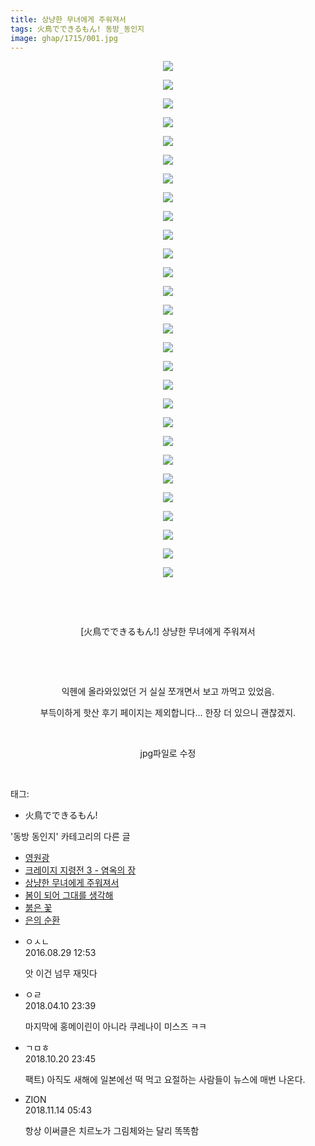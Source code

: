 ```yaml
---
title: 상냥한 무녀에게 주워져서
tags: 火鳥でできるもん! 동방_동인지
image: ghap/1715/001.jpg
---
```

<div class="article">
<p style="text-align: center; clear: none; float: none;"><img src="{{ site.nasurl }}/ghap/1715/001.jpg"/></p>
<p style="text-align: center; clear: none; float: none;"><img src="{{ site.nasurl }}/ghap/1715/002.jpg"/></p>
<p style="text-align: center; clear: none; float: none;"><img src="{{ site.nasurl }}/ghap/1715/003.jpg"/></p>
<p style="text-align: center; clear: none; float: none;"><img src="{{ site.nasurl }}/ghap/1715/004.jpg"/></p>
<p style="text-align: center; clear: none; float: none;"><img src="{{ site.nasurl }}/ghap/1715/005.jpg"/></p>
<p style="text-align: center; clear: none; float: none;"><img src="{{ site.nasurl }}/ghap/1715/006.jpg"/></p>
<p style="text-align: center; clear: none; float: none;"><img src="{{ site.nasurl }}/ghap/1715/007.jpg"/></p>
<p style="text-align: center; clear: none; float: none;"><img src="{{ site.nasurl }}/ghap/1715/008.jpg"/></p>
<p style="text-align: center; clear: none; float: none;"><img src="{{ site.nasurl }}/ghap/1715/009.jpg"/></p>
<p style="text-align: center; clear: none; float: none;"><img src="{{ site.nasurl }}/ghap/1715/010.jpg"/></p>
<p style="text-align: center; clear: none; float: none;"><img src="{{ site.nasurl }}/ghap/1715/011.jpg"/></p>
<p style="text-align: center; clear: none; float: none;"><img src="{{ site.nasurl }}/ghap/1715/012.jpg"/></p>
<p style="text-align: center; clear: none; float: none;"><img src="{{ site.nasurl }}/ghap/1715/013.jpg"/></p>
<p style="text-align: center; clear: none; float: none;"><img src="{{ site.nasurl }}/ghap/1715/014.jpg"/></p>
<p style="text-align: center; clear: none; float: none;"><img src="{{ site.nasurl }}/ghap/1715/015.jpg"/></p>
<p style="text-align: center; clear: none; float: none;"><img src="{{ site.nasurl }}/ghap/1715/016.jpg"/></p>
<p style="text-align: center; clear: none; float: none;"><img src="{{ site.nasurl }}/ghap/1715/017.jpg"/></p>
<p style="text-align: center; clear: none; float: none;"><img src="{{ site.nasurl }}/ghap/1715/018.jpg"/></p>
<p style="text-align: center; clear: none; float: none;"><img src="{{ site.nasurl }}/ghap/1715/019.jpg"/></p>
<p style="text-align: center; clear: none; float: none;"><img src="{{ site.nasurl }}/ghap/1715/020.jpg"/></p>
<p style="text-align: center; clear: none; float: none;"><img src="{{ site.nasurl }}/ghap/1715/021.jpg"/></p>
<p style="text-align: center; clear: none; float: none;"><img src="{{ site.nasurl }}/ghap/1715/022.jpg"/></p>
<p style="text-align: center; clear: none; float: none;"><img src="{{ site.nasurl }}/ghap/1715/023.jpg"/></p>
<p style="text-align: center; clear: none; float: none;"><img src="{{ site.nasurl }}/ghap/1715/024.jpg"/></p>
<p style="text-align: center; clear: none; float: none;"><img src="{{ site.nasurl }}/ghap/1715/025.jpg"/></p>
<p style="text-align: center; clear: none; float: none;"><img src="{{ site.nasurl }}/ghap/1715/026.jpg"/></p>
<p style="text-align: center; clear: none; float: none;"><img src="{{ site.nasurl }}/ghap/1715/027.jpg"/></p>
<p style="text-align: center; clear: none; float: none;"><img src="{{ site.nasurl }}/ghap/1715/028.jpg"/></p>
<p style="text-align: center; clear: none; float: none;"><br/></p>
<p style="text-align: center; clear: none; float: none;"><br/></p>
<p style="text-align: center; clear: none; float: none;">[火鳥でできるもん!] 상냥한 무녀에게 주워져서</p>
<p style="text-align: center; clear: none; float: none;"><br/></p>
<p style="text-align: center; clear: none; float: none;"><br/></p>
<p style="text-align: center; clear: none; float: none;">익헨에 올라와있었던 거 실실 쪼개면서 보고 까먹고 있었음.</p>
<p style="text-align: center; clear: none; float: none;">부득이하게 핫산 후기 페이지는 제외합니다... 한장 더 있으니 괜찮겠지.</p>
<p style="text-align: center; clear: none; float: none;"><br/></p>
<p style="text-align: center; clear: none; float: none;">jpg파일로 수정</p>
<p><br/></p>
</div><div class="tagTrail">
<p>태그: </p>
<ul>
<li>火鳥でできるもん!</li>
</ul>
</div><div class="another">
<p>'동방 동인지' 카테고리의 다른 글</p>
<ul>
<li><a href="/2016-08-20-ghap_1718">영원광</a></li>
<li><a href="/2016-08-20-ghap_1717">크레이지 지령전 3 - 염옥의 장</a></li>
<li><a href="/2016-08-20-ghap_1715">상냥한 무녀에게 주워져서</a></li>
<li><a href="/2016-08-20-ghap_1713">봄이 되어 그대를 생각해</a></li>
<li><a href="/2016-08-20-ghap_1712">붉은 꽃</a></li>
<li><a href="/2016-08-20-ghap_1710">은의 순환</a></li>
</ul>
</div><div class="cb_module cb_fluid">
<div class="cb_wrt cb_profile">
<div class="comment">
<ul>
<li class="cb_thumb_off" id="comment14792805">
<div class="cb_comment_area">
<div class="cb_info_area">
<div class="cb_section">
<span class="cb_nick_name">ㅇㅅㄴ</span>
</div>
<div class="cb_section">
<span class="cb_date">2016.08.29 12:53 </span>
</div>
</div>
<div class="cb_dsc_comment">
<p class="cb_dsc">
											앗 이건 넘무 재밋다
										</p>
</div>
</div></li>
<li class="cb_thumb_off" id="comment15236859">
<div class="cb_comment_area">
<div class="cb_info_area">
<div class="cb_section">
<span class="cb_nick_name">ㅇㄹ</span>
</div>
<div class="cb_section">
<span class="cb_date">2018.04.10 23:39 </span>
</div>
</div>
<div class="cb_dsc_comment">
<p class="cb_dsc">
											마지막에 홍메이린이 아니라 쿠레나이 미스즈 ㅋㅋ
										</p>
</div>
</div></li>
<li class="cb_thumb_off" id="comment15358992">
<div class="cb_comment_area">
<div class="cb_info_area">
<div class="cb_section">
<span class="cb_nick_name">ㄱㅁㅎ</span>
</div>
<div class="cb_section">
<span class="cb_date">2018.10.20 23:45 </span>
</div>
</div>
<div class="cb_dsc_comment">
<p class="cb_dsc">
											팩트) 아직도 새해에 일본에선 떡 먹고 요절하는 사람들이 뉴스에 매번 나온다.
										</p>
</div>
</div></li>
<li class="cb_thumb_off" id="comment15372963">
<div class="cb_comment_area">
<div class="cb_info_area">
<div class="cb_section">
<span class="cb_nick_name">ZION</span>
</div>
<div class="cb_section">
<span class="cb_date">2018.11.14 05:43 </span>
</div>
</div>
<div class="cb_dsc_comment">
<p class="cb_dsc">
											항상 이써클은 치르노가 그림체와는 달리 똑똑함
										</p>
</div>
</div></li>
</ul>
</div>
</div><!-- commentList close -->
</div>